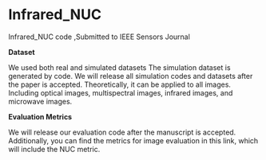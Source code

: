 # Infrared_NUC
Infrared_NUC code ,Submitted to IEEE Sensors Journal

**Dataset** 

We used both real and simulated datasets The simulation dataset is generated by code. We will release all simulation codes and datasets after the paper is accepted. Theoretically, it can be applied to all images. Including optical  images, multispectral images, infrared images, and microwave images.


**Evaluation Metrics**

We will release our evaluation code after the manuscript is accepted.
Additionally, you can find the metrics for image evaluation in this link, which will include the NUC metric.



